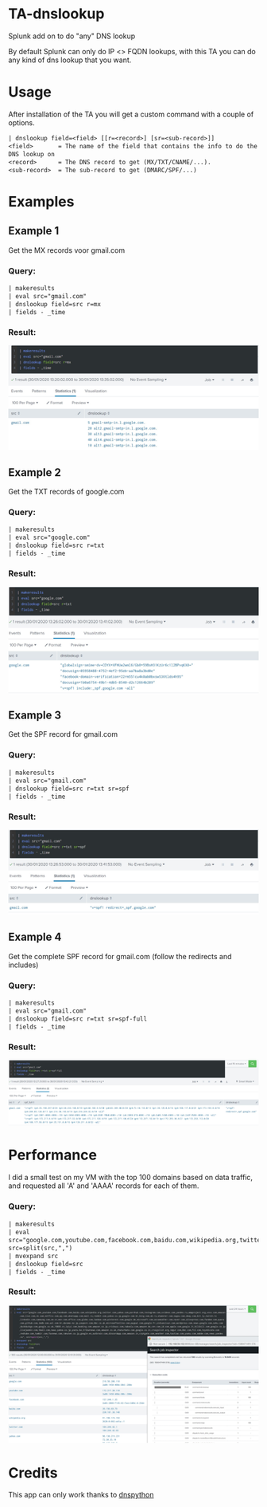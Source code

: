 # TA-dnslookup
Splunk add on to do "any" DNS lookup

By default Splunk can only do IP <> FQDN lookups, with this TA you can do any kind of dns lookup that you want.

# Usage
After installation of the TA you will get a custom command with a couple of options. 
``` 
| dnslookup field=<field> [[r=<record>] [sr=<sub-record>]]
<field>       = The name of the field that contains the info to do the DNS lookup on
<record>      = The DNS record to get (MX/TXT/CNAME/...).
<sub-record>  = The sub-record to get (DMARC/SPF/...)
```
# Examples
## Example 1
Get the MX records voor gmail.com
### Query:
```
| makeresults
| eval src="gmail.com"
| dnslookup field=src r=mx
| fields - _time
```
### Result:
![Example 1](/static/example_01.jpg?raw=true "Results for example 1")

## Example 2
Get the TXT records of google.com
### Query:
```
| makeresults
| eval src="google.com"
| dnslookup field=src r=txt
| fields - _time
```
### Result:
![Example 2](/static/example_02.jpg?raw=true "Results for example 2")

## Example 3
Get the SPF record for gmail.com
### Query:
```
| makeresults
| eval src="gmail.com"
| dnslookup field=src r=txt sr=spf
| fields - _time
```
### Result:
![Example 3](/static/example_03.jpg?raw=true "Results for example 3")

## Example 4
Get the complete SPF record for gmail.com (follow the redirects and includes)
### Query:
```
| makeresults
| eval src="gmail.com"
| dnslookup field=src r=txt sr=spf-full
| fields - _time
```
### Result:
![Example 4](/static/example_04.jpg?raw=true "Results for example 4")

# Performance
I did a small test on my VM with the top 100 domains based on data traffic, and requested all 'A' and 'AAAA' records for each of them.
### Query:
```
| makeresults
| eval src="google.com,youtube.com,facebook.com,baidu.com,wikipedia.org,twitter.com,yahoo.com,pornhub.com,instagram.com,xvideos.com,yandex.ru,ampproject.org,xnxx.com,amazon.com,live.com,vk.com,netflix.com,qq.com,whatsapp.com,mail.ru,reddit.com,yahoo.co.jp,google.com.br,bing.com,ok.ru,xhamster.com,sogou.com,ebay.com,bit.ly,twitch.tv,linkedin.com,samsung.com,sm.cn,msn.com,office.com,globo.com,taobao.com,pinterest.com,google.de,microsoft.com,accuweather.com,naver.com,aliexpress.com,fandom.com,quora.com,github.com,imdb.com,uol.com.br,docomo.ne.jp,youporn.com,bbc.co.uk,microsoftonline.com,paypal.com,google.fr,yidianzixun.com,wordpress.com,news.google.com,sohu.com,duckduckgo.com,google.co.uk,10086.cn,iqiyi.com,booking.com,amazon.co.jp,cricbuzz.com,taboola.com,amazon.de,cnn.com,jd.com,apple.com,google.it,bilibili.com,google.co.jp,livejasmin.com,tmall.com,news.yahoo.co.jp,youtu.be,tribunnews.com,amazon.co.uk,chaturbate.com,google.co.in,craigslist.org,imgur.com,bbc.com,fc2.com,tsyndicate.com,redtube.com,tumblr.com,foxnews.com,rakuten.co.jp,google.es,outbrain.com,discordapp.com,amazon.in,crptgate.com,weather.com,toutiao.com,youku.com,adobe.com,news.yandex.ru", src=split(src,",")
| mvexpand src
| dnslookup field=src 
| fields - _time
```
### Result:
![Performance](/static/performance.jpg?raw=true "Small scale performance test")


# Credits
This app can only work thanks to [dnspython](http://www.dnspython.org/)
